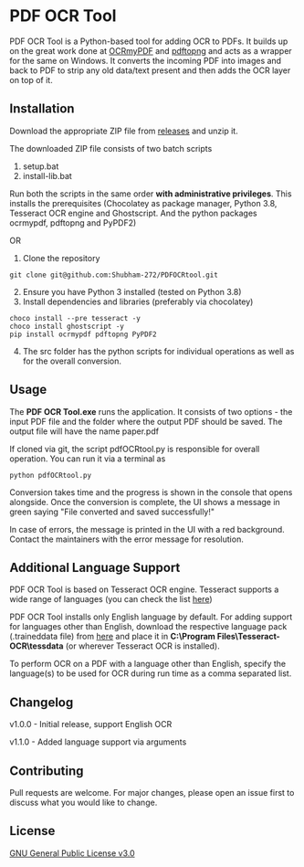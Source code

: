 # PDF OCR Tool

PDF OCR Tool is a Python-based tool for adding OCR to PDFs. It builds up on the great work done at [OCRmyPDF](https://github.com/jbarlow83/OCRmyPDF) and [pdftopng](https://github.com/vinayak-mehta/pdftopng) and acts as a wrapper for the same on Windows. It converts the incoming PDF into images and back to PDF to strip any old data/text present and then adds the OCR layer on top of it.

## Installation

Download the appropriate ZIP file from [releases](https://github.com/Shubham-272/PDFOCRtool/releases) and unzip it.

The downloaded ZIP file consists of two batch scripts
1. setup.bat
2. install-lib.bat

Run both the scripts in the same order **with administrative privileges**. This installs the prerequisites (Chocolatey as package manager, Python 3.8, Tesseract OCR engine and Ghostscript. And the python packages ocrmypdf, pdftopng and PyPDF2)

OR

1. Clone the repository
```
git clone git@github.com:Shubham-272/PDFOCRtool.git
```
2. Ensure you have Python 3 installed (tested on Python 3.8)
3. Install dependencies and libraries (preferably via chocolatey)
```
choco install --pre tesseract -y
choco install ghostscript -y
pip install ocrmypdf pdftopng PyPDF2
```
4. The src folder has the python scripts for individual operations as well as for the overall conversion.

## Usage

The **PDF OCR Tool.exe** runs the application. It consists of two options - the input PDF file and the folder where the output PDF should be saved. The output file will have the name paper.pdf

If cloned via git, the script pdfOCRtool.py is responsible for overall operation. You can run it via a terminal as
```
python pdfOCRtool.py
```

Conversion takes time and the progress is shown in the console that opens alongside. Once the conversion is complete, the UI shows a message in green saying "File converted and saved successfully!"

In case of errors, the message is printed in the UI with a red background. Contact the maintainers with the error message for resolution.

## Additional Language Support

PDF OCR Tool is based on Tesseract OCR engine. Tesseract supports a wide range of languages (you can check the list [here](https://tesseract-ocr.github.io/tessdoc/Data-Files-in-different-versions.html))

PDF OCR Tool installs only English language by default. For adding support for languages other than English, download the respective language pack (.traineddata file) from [here](https://github.com/tesseract-ocr/tessdata/) and place it in **C:\\Program Files\\Tesseract-OCR\\tessdata** (or wherever Tesseract OCR is installed).

To perform OCR on a PDF with a language other than English, specify the language(s) to be used for OCR during run time as a comma separated list.

## Changelog
v1.0.0 - Initial release, support English OCR

v1.1.0 - Added language support via arguments

## Contributing
Pull requests are welcome. For major changes, please open an issue first to discuss what you would like to change.

## License
[GNU General Public License v3.0](https://choosealicense.com/licenses/gpl-3.0/)